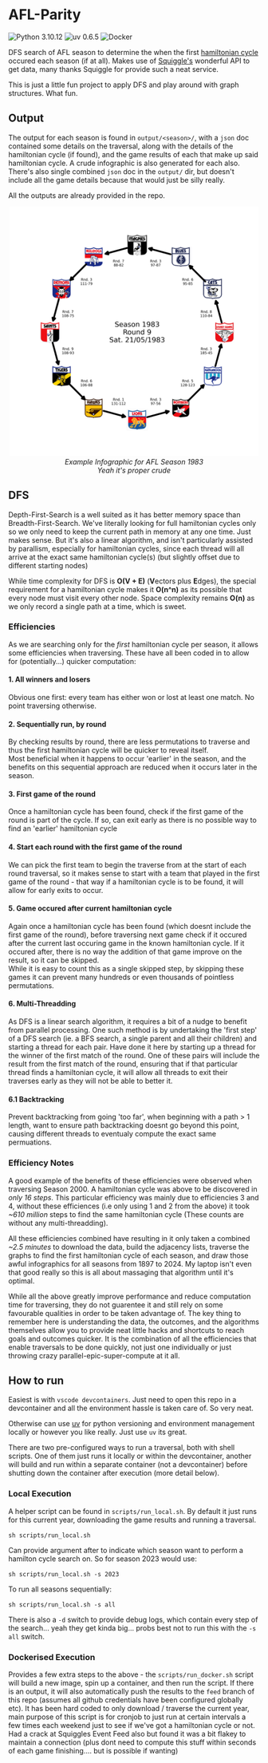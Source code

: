 # AFL-Parity

![Python 3.10.12](https://img.shields.io/badge/Python-3.10.12-blue)
![uv 0.6.5](https://img.shields.io/badge/uv-0.6.5-purple)
![Docker](https://img.shields.io/badge/Docker-4.38.0-blue)

DFS search of AFL season to determine the when the first [hamiltonian cycle](https://en.wikipedia.org/wiki/Hamiltonian_path) occured each season (if at all).
Makes use of [Squiggle's](https://api.squiggle.com.au/#section_bots) wonderful API to get data, many thanks Squiggle for provide such a neat service.  

This is just a little fun project to apply DFS and play around with graph structures. What fun.

## Output

The output for each season is found in `output/<season>/`, with a `json` doc contained some details on the traversal, along with the details of the hamiltonian cycle (if found), and the game results of each that make up said hamiltonian cycle. A crude infographic is also generated for each also.  
There's also single combined `json` doc in the `output/` dir, but doesn't include all the game details because that would just be silly really.  

All the outputs are already provided in the repo.  

<div align="center">
<img alt="hamiltonian cycle for 1983" src="./output/1983/hamiltonian_cycle_infographic_1983.png" width="500" height="500">  
<br>
<em>Example Infographic for AFL Season 1983</em><br>
<em>Yeah it's proper crude</em>
</div>

## DFS

Depth-First-Search is a well suited as it has better memory space than Breadth-First-Search. We've literally looking for full hamiltonian cycles only so we only need to keep the current path in memory at any one time. Just makes sense.  But it's also a linear algorithm, and isn't particularly assisted by parallism, especially for hamiltonian cycles, since each thread will all arrive at the exact same hamiltonian cycle(s) (but slightly offset due to different starting nodes)

While time complexity for DFS is **O(V + E)** (**V**ectors plus **E**dges), the special requirement for a hamiltonian cycle makes it **O(n^n)** as its possible that every node must visit every other node. Space complexity remains **O(n)** as we only record a single path at a time, which is sweet.  

### Efficiencies

As we are searching only for the _first_ hamiltonian cycle per season, it allows some efficiencies when traversing. These have all been coded in to allow for (potentially...) quicker computation:

#### 1. All winners and losers  
Obvious one first: every team has either won or lost at least one match. No point traversing otherwise.

#### 2. Sequentially run, by round  
By checking results by round, there are less permutations to traverse and thus the first hamiltonian cycle will be quicker to reveal itself.  
Most beneficial when it happens to occur 'earlier' in the season, and the benefits on this sequential approach are reduced when it occurs later in the season.

#### 3. First game of the round
Once a hamiltonian cycle has been found, check if the first game of the round is part of the cycle. If so, can exit early as there is no possible way to find an 'earlier' hamiltonian cycle  

#### 4. Start each round with the first game of the round
We can pick the first team to begin the traverse from at the start of each round traversal, so it makes sense to start with a team that played in the first game of the round - that way if a hamiltonian cycle is to be found, it will allow for early exits to occur.

#### 5. Game occured after current hamiltonian cycle  
Again once a hamiltonian cycle has been found (which doesnt include the first game of the round), before traversing next game check if it occured after the current last occuring game in the known hamiltonian cycle. If it occured after, there is no way the addition of that game improve on the result, so it can be skipped.  
While it is easy to count this as a single skipped step, by skipping these games it can prevent many hundreds or even thousands of pointless permutations.

#### 6. Multi-Threadding
As DFS is a linear search algorithm, it requires a bit of a nudge to benefit from parallel processing. One such method is by undertaking the 'first step' of a DFS search (ie. a BFS search, a single parent and all their children) and starting a thread for each pair. Have done it here by starting up a thread for the winner of the first match of the round. One of these pairs will include the result from the first match of the round, ensuring that if that particular thread finds a hamiltonian cycle, it will allow all threads to exit their traverses early as they will not be able to better it.  

#### 6.1 Backtracking
Prevent backtracking from going 'too far', when beginning with a path > 1 length, want to ensure path backtracking doesnt go beyond this point, causing different threads to eventualy compute the exact same permuations.  

### Efficiency Notes

A good example of the benefits of these efficiencies were observed when traversing Season 2000. A hamiltonian cycle was above to be discovered in *_only 16 steps_*. This particular efficiency was mainly due to efficiencies 3 and 4, without these efficiences (i.e only using 1 and 2 from the above) it took _~610 million_ steps to find the same hamiltonian cycle (These counts are without any multi-threadding).

All these efficiencies combined have resulting in it only taken a combined _~2.5 minutes_ to download the data, build the adjacency lists, traverse the graphs to find the first hamiltonian cycle of each season, and draw those awful infographics for all seasons from 1897 to 2024. My laptop isn't even that good really so this is all about massaging that algorithm until it's optimal.

While all the above greatly improve performance and reduce computation time for traversing, they do not guarentee it and still rely on some favourable qualities in order to be taken advantage of. The key thing to remember here is understanding the data, the outcomes, and the algorithms themselves allow you to provide neat little hacks and shortcuts to reach goals and outcomes quicker. It is the combination of all the efficiencies that enable traversals to be done quickly, not just one individually or just throwing crazy parallel-epic-super-compute at it all.

## How to run

Easiest is with `vscode devcontainers`. Just need to open this repo in a devcontainer and all the environment hassle is taken care of. So very neat.  

Otherwise can use [uv](https://github.com/astral-sh/uv) for python versioning and environment management locally or however you like really. Just use `uv` its great.  

There are two pre-configured ways to run a traversal, both with shell scripts. One of them just runs it locally or within the devcontainer, another will build and run within a separate container (not a devcontainer) before shutting down the container after execution (more detail below).

### Local Execution

A helper script can be found in `scripts/run_local.sh`. By default it just runs for this current year, downloading the game results and running a traversal.

```
sh scripts/run_local.sh
```

Can provide argument after to indicate which season want to perform a hamilton cycle search on. So for season 2023 would use:
```
sh scripts/run_local.sh -s 2023
```

To run all seasons sequentially:
```
sh scripts/run_local.sh -s all
```

There is also a `-d` switch to provide debug logs, which contain every step of the search... yeah they get kinda big... probs best not to run this with the `-s all` switch.

### Dockerised Execution

Provides a few extra steps to the above - the `scripts/run_docker.sh` script will build a new image, spin up a container, and then run the script. If there is an output, it will also automatically push the results to the `feed` branch of this repo (assumes all github credentials have been configured globally etc). It has been hard coded to only download / traverse the current year, main purpose of this script is for cronjob to just run at certain intervals a few times each weekend just to see if we've got a hamiltonian cycle or not. Had a crack at Squiggles Event Feed also but found it was a bit flakey to maintain a connection (plus dont need to compute this stuff within seconds of each game finishing.... but is possible if wanting)
